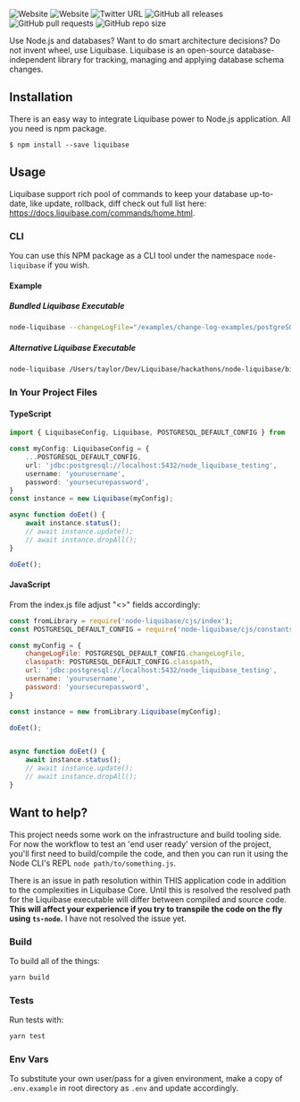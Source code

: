 ![Website](https://img.shields.io/website?color=%09%23FFA500&up_message=liquibase.org&url=https%3A%2F%2Fwww.liquibase.org%2F)
![Website](https://img.shields.io/website?color=%230000FF&label=docs&up_message=docs.liquibase.com&url=https%3A%2F%2Fdocs.liquibase.com%2F)
![Twitter URL](https://img.shields.io/twitter/url?label=follow%20%40liquibase&style=social&url=https%3A%2F%2Ftwitter.com%2Fliquibase)
![GitHub all releases](https://img.shields.io/github/downloads/liquibase/node-liquibase/total?logo=GitHub&style=flat-square)
![GitHub pull requests](https://img.shields.io/github/issues-pr/liquibase/node-liquibase?logo=GitHub)
![GitHub repo size](https://img.shields.io/github/repo-size/liquibase/node-liquibase?logo=GitHub&style=flat-square)

Use Node.js and databases? Want to do smart architecture decisions? Do not invent wheel, use Liquibase.
Liquibase is an open-source database-independent library for tracking, managing and applying database schema changes.

## Installation
There is an easy way to integrate Liquibase power to Node.js application. All you need
is npm package.

`$ npm install --save liquibase`


## Usage
Liquibase support rich pool of commands to keep your database up-to-date, like update, rollback, diff check out full list here: https://docs.liquibase.com/commands/home.html.
### CLI
You can use this NPM package as a CLI tool under the namespace `node-liquibase` if you wish.
#### Example
##### Bundled Liquibase Executable
```bash
node-liquibase --changeLogFile="/examples/change-log-examples/postgreSQL/changelog.xml" --url="jdbc:postgresql://localhost:5432/postgres" --username="yourusername" --password="yoursecurepassword" --classpath="/Users/taylor/Dev/Liquibase/hackathons/node-liquibase/drivers/postgresql-42.2.8.jar" status
```

##### Alternative Liquibase Executable
```bash
node-liquibase /Users/taylor/Dev/Liquibase/hackathons/node-liquibase/bin/liquibase/liquibase --changeLogFile="/examples/change-log-examples/postgreSQL/changelog.xml" --url="jdbc:postgresql://localhost:5432/postgres" --username="yourusername" --password="yoursecurepassword" --classpath="/Users/taylor/Dev/Liquibase/hackathons/node-liquibase/drivers/postgresql-42.2.8.jar" status
```

### In Your Project Files
#### TypeScript
```typescript
import { LiquibaseConfig, Liquibase, POSTGRESQL_DEFAULT_CONFIG } from 'node-liquibase'

const myConfig: LiquibaseConfig = {
	...POSTGRESQL_DEFAULT_CONFIG,
	url: 'jdbc:postgresql://localhost:5432/node_liquibase_testing',
	username: 'yourusername',
	password: 'yoursecurepassword',
}
const instance = new Liquibase(myConfig);

async function doEet() {
	await instance.status();
	// await instance.update();
	// await instance.dropAll();
}

doEet();
```

#### JavaScript
From the index.js file adjust "<>" fields accordingly:
```js
const fromLibrary = require('node-liquibase/cjs/index');
const POSTGRESQL_DEFAULT_CONFIG = require('node-liquibase/cjs/constants/defaults/postgresql-default.config').POSTGRESQL_DEFAULT_CONFIG;

const myConfig = {
	changeLogFile: POSTGRESQL_DEFAULT_CONFIG.changeLogFile,
	classpath: POSTGRESQL_DEFAULT_CONFIG.classpath,
	url: 'jdbc:postgresql://localhost:5432/node_liquibase_testing',
	username: 'yourusername',
	password: 'yoursecurepassword',
}

const instance = new fromLibrary.Liquibase(myConfig);

doEet();


async function doEet() {
	await instance.status();
	// await instance.update();
	// await instance.dropAll();
}
```

## Want to help?
This project needs some work on the infrastructure and build tooling side. For now the workflow to test an 'end user ready' version of the project, you'll first need to build/compile the code, and then you can run it using the Node CLI's REPL `node path/to/something.js`.

There is an issue in path resolution within THIS application code in addition to the complexities in Liquibase Core. Until this is resolved the resolved path for the Liquibase executable will differ between compiled and source code. **This will affect your experience if you try to transpile the code on the fly using `ts-node`.** I have not resolved the issue yet.

### Build
To build all of the things:
```bash
yarn build
```

### Tests
Run tests with:
```bash
yarn test
```
### Env Vars
To substitute your own user/pass for a given environment, make a copy of `.env.example` in root directory as `.env` and update accordingly.
